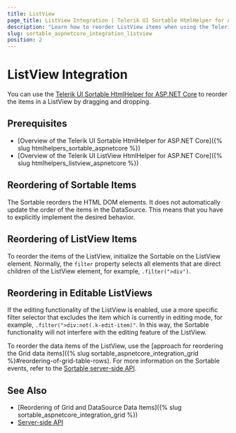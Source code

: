 ```yaml
---
title: ListView
page_title: ListView Integration | Telerik UI Sortable HtmlHelper for ASP.NET Core
description: "Learn how to reorder ListView items when using the Telerik UI Sortable HtmlHelper for ASP.NET Core."
slug: sortable_aspnetcore_integration_listview
position: 2
---
```


# ListView Integration

You can use the [Telerik UI Sortable HtmlHelper for ASP.NET Core](https://demos.telerik.com/aspnet-core/sortable/index) to reorder the items in a ListView by dragging and dropping.

## Prerequisites

* [Overview of the Telerik UI Sortable HtmlHelper for ASP.NET Core]({% slug htmlhelpers_sortable_aspnetcore %})
* [Overview of the Telerik UI ListView HtmlHelper for ASP.NET Core]({% slug htmlhelpers_listview_aspnetcore %})

## Reordering of Sortable Items

The Sortable reorders the HTML DOM elements. It does not automatically update the order of the items in the DataSource. This means that you have to explicitly implement the desired behavior.

## Reordering of ListView Items

To reorder the items of the ListView, initialize the Sortable on the ListView element. Normally, the `filter` property selects all elements that are direct children of the ListView element, for example, `.filter(">div")`.

## Reordering in Editable ListViews

If the editing functionality of the ListView is enabled, use a more specific filter selector that excludes the item which is currently in editing mode, for example, `.filter(">div:not(.k-edit-item)"`. In this way, the Sortable functionality will not interfere with the editing feature of the ListView.

To reorder the data items of the ListView, use the [approach for reordering the Grid data items]({% slug sortable_aspnetcore_integration_grid %}#reordering-of-grid-table-rows). For more information on the Sortable events, refer to the [Sortable server-side API](/api/sortable#eventssystemactionkendomvcuifluentsortableeventbuilder).

## See Also

* [Reordering of Grid and DataSource Data Items]({% slug sortable_aspnetcore_integration_grid %})
* [Server-side API](/api/sortable)
